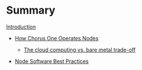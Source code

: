 # Summary

[Introduction](introduction.md)


 - [How Chorus One Operates Nodes](chorus-one/intro.md)
   - [The cloud computing vs. bare metal trade-off](chorus-one/cloud-vs-bare-metal.md)

 - [Node Software Best Practices](node-intro.md)
